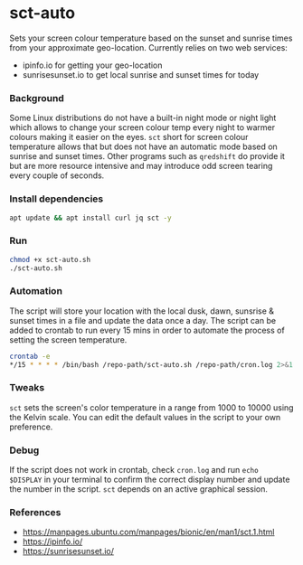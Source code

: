 # sct-auto
Sets your screen colour temperature based on the sunset and sunrise times from your approximate geo-location.
Currently relies on two web services:
- ipinfo.io for getting your geo-location
- sunrisesunset.io to get local sunrise and sunset times for today

### Background
Some Linux distributions do not have a built-in night mode or night light which allows to change your screen colour temp every night to warmer colours making it easier on the eyes. `sct` short for screen colour temperature allows that but does not have an automatic mode based on sunrise and sunset times.
Other programs such as `qredshift` do provide it but are more resource intensive and may introduce odd screen tearing every couple of seconds.

### Install dependencies
```sh
apt update && apt install curl jq sct -y
```

### Run
```sh
chmod +x sct-auto.sh
./sct-auto.sh
```

### Automation
The script will store your location with the local dusk, dawn, sunsrise & sunset times in a file and update the data once a day.
The script can be added to crontab to run every 15 mins in order to automate the process of setting the screen temperature.

```sh
crontab -e
*/15 * * * * /bin/bash /repo-path/sct-auto.sh /repo-path/cron.log 2>&1

```

### Tweaks
`sct` sets the screen's color temperature in a range from 1000 to 10000 using the Kelvin scale. You can edit the default values in the script to your own preference.

### Debug
If the script does not work in crontab, check `cron.log` and run `echo $DISPLAY` in your terminal to confirm the correct display number and update the number in the script. `sct` depends on an active graphical session.

### References
- https://manpages.ubuntu.com/manpages/bionic/en/man1/sct.1.html
- https://ipinfo.io/
- https://sunrisesunset.io/
